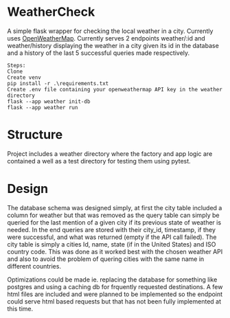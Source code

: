 # WeatherCheck
A simple flask wrapper for checking the local weather in a city. Currently uses <a href="https://openweathermap.org/">OpenWeatherMap</a>. Currently serves 2 endpoints weather/:id and weather/history displaying the weather in a city given its id in the database and a history of the last 5 successful queries made respectively. 

```
Steps:
Clone
Create venv
pip install -r .\requirements.txt
Create .env file containing your openweathermap API key in the weather directory
flask --app weather init-db
flask --app weather run
```

# Structure
Project includes a weather directory where the factory and app logic are contained a well as a test directory for testing them using pytest. 

# Design
The database schema was designed simply, at first the city table included a column for weather but that was removed as the query table can simply be queried for the last mention of a given city if its previous state of weather is needed. In the end queries are stored with their city_id, timestamp, if they were successful, and what was returned (empty if the API call failed). The city table is simply a cities Id, name, state (if in the United States) and ISO country code. This was done as it worked best with the chosen weather API and also to avoid the problem of quering cities with the same name in different countries. 

Optimizations could be made ie. replacing the database for something like postgres and using a caching db for frquently requested destinations. A few html files are included and were planned to be implemented so the endpoint could serve html based requests but that has not been fully implemented at this time.



